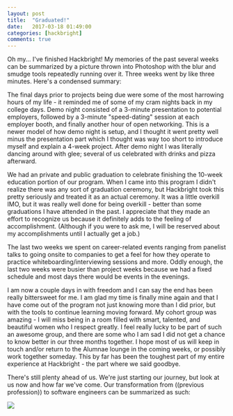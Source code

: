 ```yaml
---
layout: post
title:  "Graduated!"
date:   2017-03-18 01:49:00
categories: [hackbright]
comments: true
---
```


Oh my... I've finished Hackbright! My memories of the past several weeks can be summarized by a picture thrown into Photoshop with the blur and smudge tools repeatedly running over it. Three weeks went by like three minutes. Here's a condensed summary:

The final days prior to projects being due were some of the most harrowing hours of my life - it reminded me of some of my cram nights back in my college days. Demo night consisted of a 3-minute presentation to potential employers, followed by a 3-minute "speed-dating" session at each employer booth, and finally another hour of open networking. This is a newer model of how demo night is setup, and I thought it went pretty well minus the presentation part which I thought was way too short to introduce myself and explain a 4-week project. After demo night I was literally dancing around with glee; several of us celebrated with drinks and pizza afterward.

We had an private and public graduation to celebrate finishing the 10-week education portion of our program. When I came into this program I didn't realize there was any sort of graduation ceremony, but Hackbright took this pretty seriously and treated it as an actual ceremony. It was a little overkill IMO, but it was really well done for being overkill - better than some graduations I have attended in the past. I appreciate that they made an effort to recognize us because it definitely adds to the feeling of accomplishment. (Although if you were to ask me, I will be reserved about my accomplishments until I actually get a job.)

The last two weeks we spent on career-related events ranging from panelist talks to going onsite to companies to get a feel for how they operate to practice whiteboarding/interviewing sessions and more. Oddly enough, the last two weeks were busier than project weeks because we had a fixed schedule and most days there would be events in the evenings.

I am now a couple days in with freedom and I can say the end has been really bittersweet for me. I am glad my time is finally mine again and that I have come out of the program not just knowing more than I did prior, but with the tools to continue learning moving forward. My cohort group was amazing - I will miss being in a room filled with smart, talented, and beautiful women who I respect greatly. I feel really lucky to be part of such an awesome group, and there are some who I am sad I did not get a chance to know better in our three months together. I hope most of us will keep in touch and/or return to the Alumnae lounge in the coming weeks, or possibly work together someday. This by far has been the toughest part of my entire experience at Hackbright - the part where we said goodbye.

There's still plenty ahead of us. We're just starting our journey, but look at us now and how far we've come. Our transformation from ((previous profession)) to software engineers can be summarized as such:

<img src="{{url}}/images/170315_Hackbright_509.jpg" class="img-responsive" />

